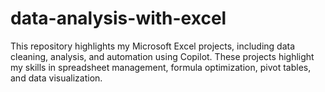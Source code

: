 # data-analysis-with-excel
This repository highlights my Microsoft Excel projects, including data cleaning, analysis, and automation using Copilot. These projects highlight my skills in spreadsheet management, formula optimization, pivot tables, and data visualization.
